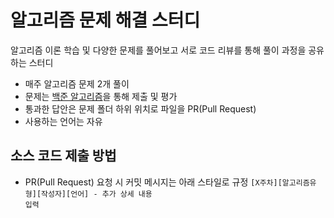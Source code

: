 # 알고리즘 문제 해결 스터디
알고리즘 이론 학습 및 다양한 문제를 풀어보고 서로 코드 리뷰를 통해 풀이 과정을 공유하는 스터디

- 매주 알고리즘 문제 2개 풀이
- 문제는 [백준 알고리즘](https://www.acmicpc.net/)을 통해 제출 및 평가
- 통과한 답안은 문제 폴더 하위 위치로 파일을 PR(Pull Request)
- 사용하는 언어는 자유

## 소스 코드 제출 방법
- PR(Pull Request) 요청 시 커밋 메시지는 아래 스타일로 규정
<code>[X주차][알고리즘유형][작성자][언어] - 추가 상세 내용 입력</code>
